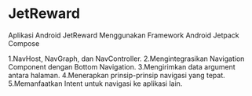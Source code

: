 # JetReward

Aplikasi Android JetReward Menggunakan Framework Android Jetpack Compose

1.NavHost, NavGraph, dan NavController.
2.Mengintegrasikan Navigation Component dengan Bottom Navigation.
3.Mengirimkan data argument antara halaman.
4.Menerapkan prinsip-prinsip navigasi yang tepat.
5.Memanfaatkan Intent untuk navigasi ke aplikasi lain.
